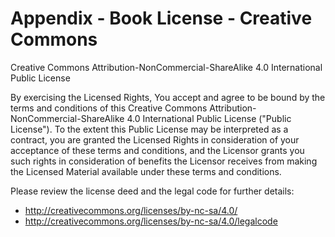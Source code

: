 # Appendix - Book License - Creative Commons

Creative Commons Attribution-NonCommercial-ShareAlike 4.0
International Public License

By exercising the Licensed Rights, You accept and agree to be bound by the
terms and conditions of this Creative Commons
Attribution-NonCommercial-ShareAlike 4.0 International Public License ("Public
License"). To the extent this Public License may be interpreted as a contract,
you are granted the Licensed Rights in consideration of your acceptance of these
terms and conditions, and the Licensor grants you such rights in consideration
of benefits the Licensor receives from making the Licensed Material available
under these terms and conditions.

Please review the license deed and the legal code for further details: 

* http://creativecommons.org/licenses/by-nc-sa/4.0/ 
* http://creativecommons.org/licenses/by-nc-sa/4.0/legalcode
